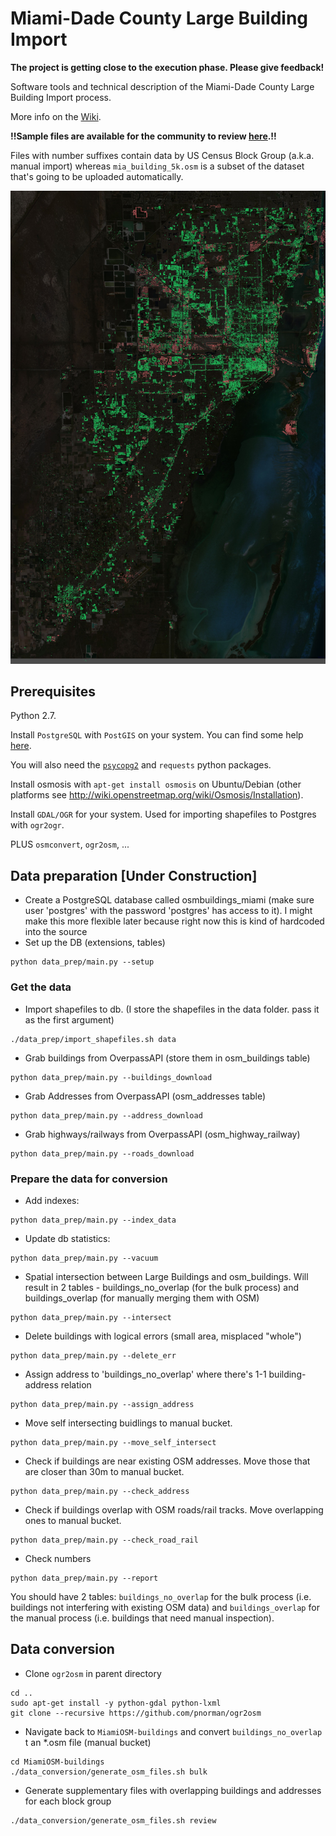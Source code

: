 # Miami-Dade County Large Building Import

**The project is getting close to the execution phase. Please give feedback!**

Software tools and technical description of the Miami-Dade County Large Building Import process.

More info on the [Wiki](http://wiki.openstreetmap.org/wiki/Miami-Dade_County_Large_Building_Import).

**!!Sample files are available for the community to review [here](http://jlevente.com/sample_osm).!!**

Files with number suffixes contain data by US Census Block Group (a.k.a. manual import) whereas `mia_building_5k.osm` is a subset of the dataset that's going to be uploaded automatically.

![Buildings in MIA](img/buildings_satellite.jpg)


## Prerequisites 

Python 2.7.

Install `PostgreSQL` with `PostGIS` on your system. You can find some help [here](http://wiki.openstreetmap.org/wiki/PostGIS/Installation#).

You will also need the [`psycopg2`](http://initd.org/psycopg/docs/install.html#install-from-package) and `requests` python packages.

Install osmosis with `apt-get install osmosis` on Ubuntu/Debian (other platforms see http://wiki.openstreetmap.org/wiki/Osmosis/Installation).

Install `GDAL/OGR` for your system. Used for importing shapefiles to Postgres with `ogr2ogr`.

PLUS `osmconvert`, `ogr2osm`, ...

## Data preparation [Under Construction]

- Create a PostgreSQL database called osmbuildings_miami (make sure user 'postgres' with the password 'postgres' has access to it). I might make this more flexible later because right now this is kind of hardcoded into the source
- Set up the DB (extensions, tables)
```
python data_prep/main.py --setup
```

### Get the data

- Import shapefiles to db. (I store the shapefiles in the data folder. pass it as the first argument)
```
./data_prep/import_shapefiles.sh data
```
- Grab buildings from OverpassAPI (store them in osm_buildings table)
```
python data_prep/main.py --buildings_download
```
- Grab Addresses from OverpassAPI (osm_addresses table)
```
python data_prep/main.py --address_download
```
- Grab highways/railways from OverpassAPI (osm_highway_railway)
```
python data_prep/main.py --roads_download

```
### Prepare the data for conversion

- Add indexes:
```
python data_prep/main.py --index_data
```
- Update db statistics:
```
python data_prep/main.py --vacuum
```
- Spatial intersection between Large Buildings and osm_buildings. Will result in 2 tables - buildings_no_overlap (for the bulk process) and buildings_overlap (for manually merging them with OSM)
```
python data_prep/main.py --intersect
```
- Delete buildings with logical errors (small area, misplaced "whole")
 ```
python data_prep/main.py --delete_err
 ```
- Assign address to 'buildings_no_overlap' where there's 1-1 building-address relation
```
python data_prep/main.py --assign_address
```
- Move self intersecting buidlings to manual bucket.
```
python data_prep/main.py --move_self_intersect
```
- Check if buildings are near existing OSM addresses. Move those that are closer than 30m to manual bucket.
```
python data_prep/main.py --check_address
```
- Check if buildings overlap with OSM roads/rail tracks. Move overlapping ones to manual bucket.
```
python data_prep/main.py --check_road_rail
```
- Check numbers
```
python data_prep/main.py --report
```

You should have 2 tables: `buildings_no_overlap` for the bulk process (i.e. buildings not interfering with existing OSM data) and `buildings_overlap` for the manual process (i.e. buildings that need manual inspection).

## Data conversion

- Clone `ogr2osm` in parent directory
```
cd ..
sudo apt-get install -y python-gdal python-lxml
git clone --recursive https://github.com/pnorman/ogr2osm
```

- Navigate back to `MiamiOSM-buildings` and convert `buildings_no_overlap` t an *.osm file (manual bucket)
```
cd MiamiOSM-buildings
./data_conversion/generate_osm_files.sh bulk
```

- Generate supplementary files with overlapping buildings and addresses for each block group
```
./data_conversion/generate_osm_files.sh review
```

